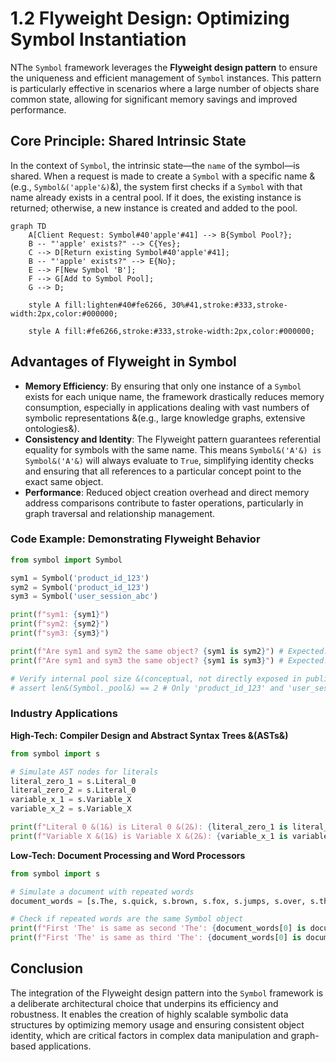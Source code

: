 # 1.2 Flyweight Design: Optimizing Symbol Instantiation

NThe `Symbol` framework leverages the **Flyweight design pattern** to ensure the uniqueness and efficient management of `Symbol` instances. This pattern is particularly effective in scenarios where a large number of objects share common state, allowing for significant memory savings and improved performance.

## Core Principle: Shared Intrinsic State

In the context of `Symbol`, the intrinsic state—the `name` of the symbol—is shared. When a request is made to create a `Symbol` with a specific name &(e.g., `Symbol&('apple'&)`&), the system first checks if a `Symbol` with that name already exists in a central pool. If it does, the existing instance is returned; otherwise, a new instance is created and added to the pool.

```mermaid
graph TD
    A[Client Request: Symbol#40'apple'#41] --> B{Symbol Pool?};
    B -- "'apple' exists?" --> C{Yes};
    C --> D[Return existing Symbol#40'apple'#41];
    B -- "'apple' exists?" --> E{No};
    E --> F[New Symbol 'B'];
    F --> G[Add to Symbol Pool];
    G --> D;

    style A fill:lighten#40#fe6266, 30%#41,stroke:#333,stroke-width:2px,color:#000000;

    style A fill:#fe6266,stroke:#333,stroke-width:2px,color:#000000;
```
## Advantages of Flyweight in Symbol

-   **Memory Efficiency**: By ensuring that only one instance of a `Symbol` exists for each unique name, the framework drastically reduces memory consumption, especially in applications dealing with vast numbers of symbolic representations &(e.g., large knowledge graphs, extensive ontologies&).
-   **Consistency and Identity**: The Flyweight pattern guarantees referential equality for symbols with the same name. This means `Symbol&('A'&) is Symbol&('A'&)` will always evaluate to `True`, simplifying identity checks and ensuring that all references to a particular concept point to the exact same object.
-   **Performance**: Reduced object creation overhead and direct memory address comparisons contribute to faster operations, particularly in graph traversal and relationship management.

### Code Example: Demonstrating Flyweight Behavior

```python
from symbol import Symbol

sym1 = Symbol('product_id_123')
sym2 = Symbol('product_id_123')
sym3 = Symbol('user_session_abc')

print(f"sym1: {sym1}")
print(f"sym2: {sym2}")
print(f"sym3: {sym3}")

print(f"Are sym1 and sym2 the same object? {sym1 is sym2}") # Expected: True
print(f"Are sym1 and sym3 the same object? {sym1 is sym3}") # Expected: False

# Verify internal pool size &(conceptual, not directly exposed in public API&)
# assert len&(Symbol._pool&) == 2 # Only 'product_id_123' and 'user_session_abc' should be in the pool
```

### Industry Applications

**High-Tech: Compiler Design and Abstract Syntax Trees &(ASTs&)**
```python
from symbol import s

# Simulate AST nodes for literals
literal_zero_1 = s.Literal_0
literal_zero_2 = s.Literal_0
variable_x_1 = s.Variable_X
variable_x_2 = s.Variable_X

print(f"Literal 0 &(1&) is Literal 0 &(2&): {literal_zero_1 is literal_zero_2}")
print(f"Variable X &(1&) is Variable X &(2&): {variable_x_1 is variable_x_2}")
```

**Low-Tech: Document Processing and Word Processors**
```python
from symbol import s

# Simulate a document with repeated words
document_words = [s.The, s.quick, s.brown, s.fox, s.jumps, s.over, s.the, s.lazy, s.dog, s.The]

# Check if repeated words are the same Symbol object
print(f"First 'The' is same as second 'The': {document_words[0] is document_words[6]}")
print(f"First 'The' is same as third 'The': {document_words[0] is document_words[9]}")
```

## Conclusion

The integration of the Flyweight design pattern into the `Symbol` framework is a deliberate architectural choice that underpins its efficiency and robustness. It enables the creation of highly scalable symbolic data structures by optimizing memory usage and ensuring consistent object identity, which are critical factors in complex data manipulation and graph-based applications.
